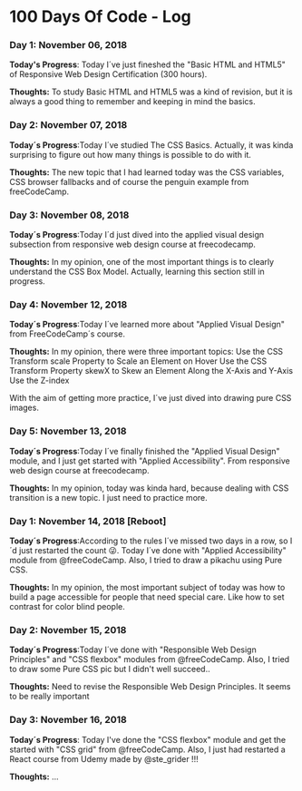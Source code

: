 # 100 Days Of Code - Log

### Day 1: November 06, 2018

**Today's Progress**: Today I´ve just fineshed the "Basic HTML and HTML5" of Responsive Web Design Certification (300 hours).

**Thoughts:** To study Basic HTML and HTML5 was a kind of revision, but it is always a good thing to remember and keeping in mind the basics.

### Day 2: November 07, 2018

**Today´s Progress**:Today I´ve studied The CSS Basics. Actually, it was kinda surprising to figure out how many things is possible to do with it.

**Thoughts:** The new topic that I had learned today was the CSS variables, CSS browser fallbacks and of course the penguin example from freeCodeCamp.

### Day 3: November 08, 2018

**Today´s Progress**:Today I´d just dived into the applied visual design subsection from responsive web design course at freecodecamp.

**Thoughts:** In my opinion, one of the most important things is to clearly understand the CSS Box Model. Actually, learning this section still in progress.

### Day 4: November 12, 2018

**Today´s Progress**:Today I´ve learned more about "Applied Visual Design" from FreeCodeCamp´s course.

**Thoughts:** In my opinion, there were three important topics:
Use the CSS Transform scale Property to Scale an Element on Hover
Use the CSS Transform Property skewX to Skew an Element Along the X-Axis and Y-Axis
Use the Z-index

With the aim of getting more practice, I´ve just dived into drawing pure CSS images.

### Day 5: November 13, 2018

**Today´s Progress**:Today I´ve finally finished the "Applied Visual Design" module, and I just get started with "Applied Accessibility". From responsive web design course at freecodecamp.

**Thoughts:** In my opinion, today was kinda hard, because dealing with CSS transition is a new topic. I just need to practice more.

### Day 1: November 14, 2018 [Reboot]

**Today´s Progress**:According to the rules I´ve missed two days in a row, so I´d just restarted the count 😜. Today I´ve done with "Applied Accessibility" module from @freeCodeCamp. Also, I tried to draw a pikachu using Pure CSS.

**Thoughts:** In my opinion, the most important subject of today was how to build a page accessible for people that need special care. Like how to set contrast for color blind people.

### Day 2: November 15, 2018

**Today´s Progress**:Today I´ve done with "Responsible Web Design Principles" and "CSS flexbox" modules from @freeCodeCamp. Also, I tried to draw some Pure CSS pic but I didn't well succeed..

**Thoughts:** Need to revise the Responsible Web Design Principles. It seems to be really important

### Day 3: November 16, 2018

**Today´s Progress**: Today I've done the "CSS flexbox" module and get the started with "CSS grid" from @freeCodeCamp. Also, I just had restarted a React course from Udemy made by @ste_grider !!!

**Thoughts:** ...
